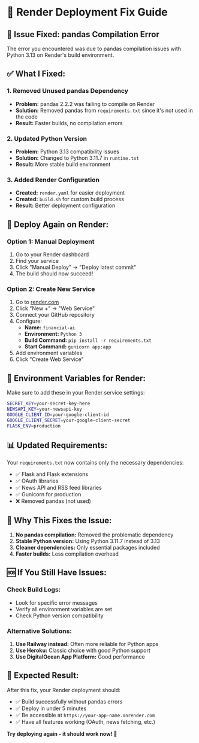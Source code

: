 # 🔧 Render Deployment Fix Guide

## 🚨 **Issue Fixed: pandas Compilation Error**

The error you encountered was due to pandas compilation issues with Python 3.13 on Render's build environment.

## ✅ **What I Fixed:**

### **1. Removed Unused pandas Dependency**
- **Problem:** pandas 2.2.2 was failing to compile on Render
- **Solution:** Removed pandas from `requirements.txt` since it's not used in the code
- **Result:** Faster builds, no compilation errors

### **2. Updated Python Version**
- **Problem:** Python 3.13 compatibility issues
- **Solution:** Changed to Python 3.11.7 in `runtime.txt`
- **Result:** More stable build environment

### **3. Added Render Configuration**
- **Created:** `render.yaml` for easier deployment
- **Created:** `build.sh` for custom build process
- **Result:** Better deployment configuration

## 🚀 **Deploy Again on Render:**

### **Option 1: Manual Deployment**
1. Go to your Render dashboard
2. Find your service
3. Click "Manual Deploy" → "Deploy latest commit"
4. The build should now succeed!

### **Option 2: Create New Service**
1. Go to [render.com](https://render.com)
2. Click "New +" → "Web Service"
3. Connect your GitHub repository
4. Configure:
   - **Name:** `financial-ai`
   - **Environment:** `Python 3`
   - **Build Command:** `pip install -r requirements.txt`
   - **Start Command:** `gunicorn app:app`
5. Add environment variables
6. Click "Create Web Service"

## 🔧 **Environment Variables for Render:**

Make sure to add these in your Render service settings:

```bash
SECRET_KEY=your-secret-key-here
NEWSAPI_KEY=your-newsapi-key
GOOGLE_CLIENT_ID=your-google-client-id
GOOGLE_CLIENT_SECRET=your-google-client-secret
FLASK_ENV=production
```

## 📊 **Updated Requirements:**

Your `requirements.txt` now contains only the necessary dependencies:
- ✅ Flask and Flask extensions
- ✅ OAuth libraries
- ✅ News API and RSS feed libraries
- ✅ Gunicorn for production
- ❌ Removed pandas (not used)

## 🎯 **Why This Fixes the Issue:**

1. **No pandas compilation:** Removed the problematic dependency
2. **Stable Python version:** Using Python 3.11.7 instead of 3.13
3. **Cleaner dependencies:** Only essential packages included
4. **Faster builds:** Less compilation overhead

## 🆘 **If You Still Have Issues:**

### **Check Build Logs:**
- Look for specific error messages
- Verify all environment variables are set
- Check Python version compatibility

### **Alternative Solutions:**
1. **Use Railway instead:** Often more reliable for Python apps
2. **Use Heroku:** Classic choice with good Python support
3. **Use DigitalOcean App Platform:** Good performance

## 🎉 **Expected Result:**

After this fix, your Render deployment should:
- ✅ Build successfully without pandas errors
- ✅ Deploy in under 5 minutes
- ✅ Be accessible at `https://your-app-name.onrender.com`
- ✅ Have all features working (OAuth, news fetching, etc.)

**Try deploying again - it should work now! 🚀**
